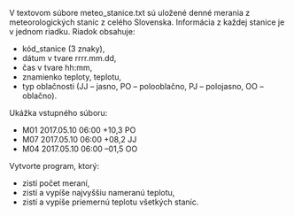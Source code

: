 V textovom súbore meteo_stanice.txt sú uložené denné merania z meteorologických staníc z celého Slovenska. Informácia z každej stanice je v jednom riadku. 
Riadok obsahuje: 
- kód_stanice (3 znaky), 
- dátum v tvare rrrr.mm.dd, 
- čas v tvare hh:mm, 
- znamienko teploty, teplotu, 
- typ oblačnosti (JJ – jasno, PO – polooblačno, PJ – polojasno, OO – oblačno). 

Ukážka vstupného súboru: 
- M01 2017.05.10 06:00 +10,3 PO 
- M07 2017.05.10 06:00 +08,2 JJ 
- M04 2017.05.10 06:00 –01,5 OO 

Vytvorte program, ktorý: 
- zistí počet meraní, 
- zistí a vypíše najvyššiu nameranú teplotu, 
- zistí a vypíše priemernú teplotu všetkých staníc.